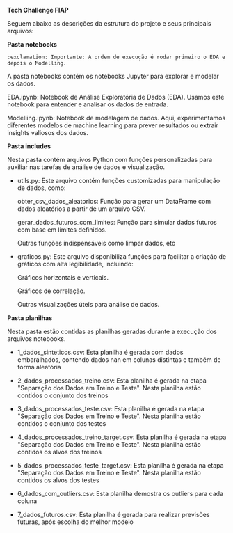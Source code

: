 **Tech Challenge FIAP**

Seguem abaixo as descrições da estrutura do projeto e seus principais arquivos:

**Pasta notebooks**

    :exclamation: Importante: A ordem de execução é rodar primeiro o EDA e depois o Modelling.

A pasta notebooks contém os notebooks Jupyter para explorar e modelar os dados.

EDA.ipynb: Notebook de Análise Exploratória de Dados (EDA). Usamos este notebook para entender e analisar os dados de entrada.

Modelling.ipynb: Notebook de modelagem de dados. Aqui, experimentamos diferentes modelos de machine learning para prever resultados ou extrair insights valiosos dos dados.

**Pasta includes**

Nesta pasta contém arquivos Python com funções personalizadas para auxiliar nas tarefas de análise de dados e visualização.
- utils.py: Este arquivo contém funções customizadas para manipulação de dados, como:

    obter_csv_dados_aleatorios: Função para gerar um DataFrame com dados aleatórios a partir de um arquivo CSV.

    gerar_dados_futuros_com_limites: Função para simular dados futuros com base em limites definidos.

    Outras funções indispensáveis como limpar dados, etc

- graficos.py: Este arquivo disponibiliza funções para facilitar a criação de gráficos com alta legibilidade, incluindo:

    Gráficos horizontais e verticais.

    Gráficos de correlação.

    Outras visualizações úteis para análise de dados.

**Pasta planilhas**

Nesta pasta estão contidas as planilhas geradas durante a execução dos arquivos notebooks.

- 1_dados_sinteticos.csv: Esta planilha é gerada com dados embaralhados, contendo dados nan em colunas distintas e também de forma aleatória
  
- 2_dados_processados_treino.csv: Esta planilha é gerada na etapa "Separação dos Dados em Treino e Teste". Nesta planilha estão contidos o conjunto dos treinos
  
- 3_dados_processados_teste.csv: Esta planilha é gerada na etapa "Separação dos Dados em Treino e Teste". Nesta planilha estão contidos o conjunto dos testes
  
- 4_dados_processados_treino_target.csv: Esta planilha é gerada na etapa "Separação dos Dados em Treino e Teste". Nesta planilha estão contidos os alvos dos treinos
  
- 5_dados_processados_teste_target.csv: Esta planilha é gerada na etapa "Separação dos Dados em Treino e Teste". Nesta planilha estão contidos os alvos dos testes
  
- 6_dados_com_outliers.csv: Esta planilha demostra os outliers para cada coluna
  
- 7_dados_futuros.csv: Esta planilha é gerada para realizar previsões futuras, após escolha do melhor modelo
